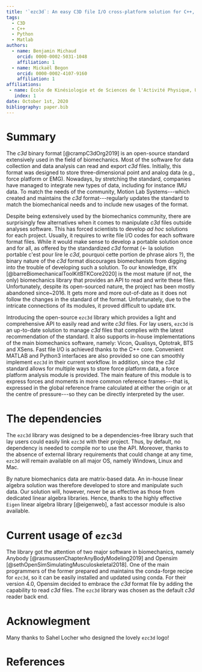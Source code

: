 ```yaml
---
title: '`ezc3d`: An easy C3D file I/O cross-platform solution for C++, Python and MATLAB'
tags:
  - C3D
  - C++
  - Python
  - Matlab
authors:
  - name: Benjamin Michaud
    orcid: 0000-0002-5031-1048
    affiliation: 1
  - name: Mickaël Begon
    orcid: 0000-0002-4107-9160
    affiliation: 1
affiliations:
 - name: École de Kinésiologie et de Sciences de l'Activité Physique, Université de Montréal
   index: 1
date: October 1st, 2020
bibliography: paper.bib
---
```


# Summary
The *c3d* binary format [@crampC3dOrg2019] is an open-source standard extensively used in the field of biomechanics.
Most of the software for data collection and data analysis can read and export *c3d* files. 
Initially, this format was designed to store three-dimensional point and analog data (e.g., force platform or EMG).
Nowadays, by stretching the standard, companies have managed to integrate new types of data, including for instance IMU data.
To match the needs of the community, Motion Lab Systems---which created and maintains the *c3d* format---regularly updates the standard to match the biomechanical needs and to include new usages of the format.

Despite being extensively used by the biomechanics community, there are surprisingly few alternatives when it comes to manipulate *c3d* files outside analyses software. 
This has forced scientists to develop *ad hoc* solutions for each project.
Usually, it requires to write file I/O codes for each software format files. 
While it would make sense to develop a portable solution once and for all, as offered by the standardized *c3d* format ($\leftarrow$ la solution portable c'est pour lire le *c3d*, pourquoi cette portion de phrase alors ?), the binary nature of the *c3d* format discourages biomechanists from digging into the trouble of developing such a solution.
To our knowledge, `BTK` [@barreBiomechanicalToolKitBTKCore2020] is the most mature (if not, the only) biomechanics library that provides an API to read and write these files.
Unfortunately, despite its open-sourced nature, the project has been mostly abandoned since~2016.
It gets more and more out-of-date as it does not follow the changes in the standard of the format.
Unfortunately, due to the intricate connections of its modules, it proved difficult to update `BTK`.

Introducing the open-source `ezc3d` library which provides a light and comprehensive API to easily read and write *c3d* files. 
For lay users, `ezc3d` is an up-to-date solution to manage *c3d* files that complies with the latest recommendation of the standard.
It also supports in-house implementations of the main biomechanics software, namely: Vicon, Qualisys, Optotrak, BTS and XSens. 
Fast file I/O is achieved thanks to the C++ core.
Convenient MATLAB and Python3 interfaces are also provided so one can smoothly implement `ezc3d` in their current workflow.
In addition, since the *c3d* standard allows for multiple ways to store force platform data, a force platform analysis module is provided.
The main feature of this module is to express forces and moments in more common reference frames---that is, expressed in the global reference frame calculated at either the origin or at the centre of pressure---so they can be directly interpreted by the user. 

# The dependencies
The `ezc3d` library was designed to be a dependencies-free library such that lay users could easily link `ezc3d` with their project.
Thus, by default, no dependency is needed to compile nor to use the API.
Moreover, thanks to the absence of external library requirements that could change at any time, `ezc3d` will remain available on all major OS, namely Windows, Linux and Mac. 

By nature biomechanics data are matrix-based data. 
An in-house linear algebra solution was therefore developed to store and manipulate such data.
Our solution will, however, never be as effective as those from dedicated linear algebra libraries.
Hence, thanks to the highly effective `Eigen` linear algebra library [@eigenweb], a fast accessor module is also available.

# Current usage of `ezc3d`
The library got the attention of two major software in biomechanics, namely Anybody [@rasmussenChapterAnyBodyModeling2019] and Opensim [@sethOpenSimSimulatingMusculoskeletal2018].
One of the main programmers of the former prepared and maintains the conda-forge recipe for `ezc3d`, so it can be easily installed and updated using conda.
For their version 4.0, Opensim decided to embrace the *c3d* format file by adding the capability to read *c3d* files.
The `ezc3d` library was chosen as the default *c3d* reader back end.

# Acknowlegment
Many thanks to Sahel Locher who designed the lovely `ezc3d` logo!

# References

